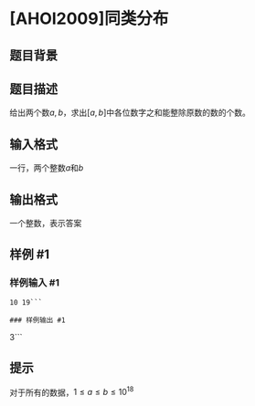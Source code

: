 # [AHOI2009]同类分布

## 题目背景



## 题目描述

给出两个数$a,b$，求出$[a,b]$中各位数字之和能整除原数的数的个数。


## 输入格式

一行，两个整数$a$和$b$


## 输出格式

一个整数，表示答案


## 样例 #1

### 样例输入 #1
```
10 19```

### 样例输出 #1

```
3```

## 提示

对于所有的数据，$1 ≤ a ≤ b ≤ 10^{18}$

